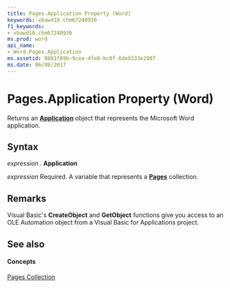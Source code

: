 ```yaml
---
title: Pages.Application Property (Word)
keywords: vbawd10.chm67240936
f1_keywords:
- vbawd10.chm67240936
ms.prod: word
api_name:
- Word.Pages.Application
ms.assetid: 0801f89b-9cea-4fe8-bc0f-6deb333e2807
ms.date: 06/08/2017
---
```



# Pages.Application Property (Word)

Returns an **[Application](application-object-word.md)** object that represents the Microsoft Word application.


## Syntax

 _expression_ . **Application**

 _expression_ Required. A variable that represents a **[Pages](pages-object-word.md)** collection.


## Remarks

Visual Basic's **CreateObject** and **GetObject** functions give you access to an OLE Automation object from a Visual Basic for Applications project.


## See also


#### Concepts


[Pages Collection](pages-object-word.md)

